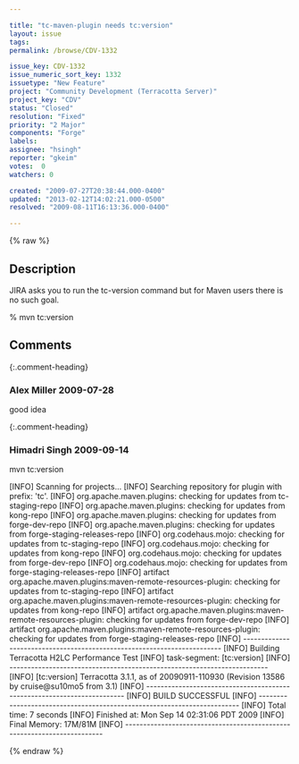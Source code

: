 ```yaml
---

title: "tc-maven-plugin needs tc:version"
layout: issue
tags: 
permalink: /browse/CDV-1332

issue_key: CDV-1332
issue_numeric_sort_key: 1332
issuetype: "New Feature"
project: "Community Development (Terracotta Server)"
project_key: "CDV"
status: "Closed"
resolution: "Fixed"
priority: "2 Major"
components: "Forge"
labels: 
assignee: "hsingh"
reporter: "gkeim"
votes:  0
watchers: 0

created: "2009-07-27T20:38:44.000-0400"
updated: "2013-02-12T14:02:21.000-0500"
resolved: "2009-08-11T16:13:36.000-0400"

---
```




{% raw %}



## Description

<div markdown="1" class="description">

JIRA asks you to run the tc-version command but for Maven users there is no such goal.

% mvn tc:version


</div>

## Comments


{:.comment-heading}
### **Alex Miller** <span class="date">2009-07-28</span>

<div markdown="1" class="comment">

good idea

</div>


{:.comment-heading}
### **Himadri Singh** <span class="date">2009-09-14</span>

<div markdown="1" class="comment">

 mvn tc:version

[INFO] Scanning for projects...
[INFO] Searching repository for plugin with prefix: 'tc'.
[INFO] org.apache.maven.plugins: checking for updates from tc-staging-repo
[INFO] org.apache.maven.plugins: checking for updates from kong-repo
[INFO] org.apache.maven.plugins: checking for updates from forge-dev-repo
[INFO] org.apache.maven.plugins: checking for updates from forge-staging-releases-repo
[INFO] org.codehaus.mojo: checking for updates from tc-staging-repo
[INFO] org.codehaus.mojo: checking for updates from kong-repo
[INFO] org.codehaus.mojo: checking for updates from forge-dev-repo
[INFO] org.codehaus.mojo: checking for updates from forge-staging-releases-repo
[INFO] artifact org.apache.maven.plugins:maven-remote-resources-plugin: checking for updates from tc-staging-repo
[INFO] artifact org.apache.maven.plugins:maven-remote-resources-plugin: checking for updates from kong-repo
[INFO] artifact org.apache.maven.plugins:maven-remote-resources-plugin: checking for updates from forge-dev-repo
[INFO] artifact org.apache.maven.plugins:maven-remote-resources-plugin: checking for updates from forge-staging-releases-repo
[INFO] ------------------------------------------------------------------------
[INFO] Building Terracotta H2LC Performance Test
[INFO]    task-segment: [tc:version]
[INFO] ------------------------------------------------------------------------
[INFO] [tc:version]
Terracotta 3.1.1, as of 20090911-110930 (Revision 13586 by cruise@su10mo5 from 3.1)
[INFO] ------------------------------------------------------------------------
[INFO] BUILD SUCCESSFUL
[INFO] ------------------------------------------------------------------------
[INFO] Total time: 7 seconds
[INFO] Finished at: Mon Sep 14 02:31:06 PDT 2009
[INFO] Final Memory: 17M/81M
[INFO] ------------------------------------------------------------------------

</div>



{% endraw %}
